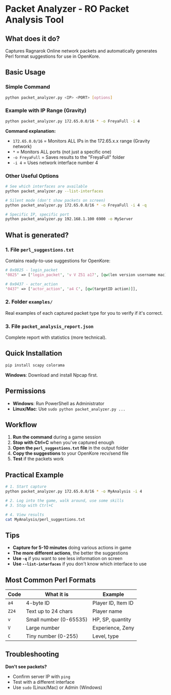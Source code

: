 # Packet Analyzer - RO Packet Analysis Tool

## What does it do?
Captures Ragnarok Online network packets and automatically generates Perl format suggestions for use in OpenKore.

## Basic Usage

### Simple Command
```bash
python packet_analyzer.py <IP> <PORT> [options]
```

### Example with IP Range (Gravity)
```bash
python packet_analyzer.py 172.65.0.0/16 * -o FreyaFull -i 4
```

**Command explanation:**
- `172.65.0.0/16` = Monitors ALL IPs in the 172.65.x.x range (Gravity network)
- `*` = Monitors ALL ports (not just a specific one)
- `-o FreyaFull` = Saves results to the "FreyaFull" folder
- `-i 4` = Uses network interface number 4

### Other Useful Options
```bash
# See which interfaces are available
python packet_analyzer.py --list-interfaces

# Silent mode (don't show packets on screen)
python packet_analyzer.py 172.65.0.0/16 * -o FreyaFull -i 4 -q

# Specific IP, specific port
python packet_analyzer.py 192.168.1.100 6900 -o MyServer
```

## What is generated?

### 1. File `perl_suggestions.txt`
Contains ready-to-use suggestions for OpenKore:
```perl
# 0x0825 - login_packet  
'0825' => ['login_packet', 'v V Z51 a17', [qw(len version username mac)]],

# 0x0437 - actor_action
'0437' => ['actor_action', 'a4 C', [qw(targetID action)]],
```

### 2. Folder `examples/`
Real examples of each captured packet type for you to verify if it's correct.

### 3. File `packet_analysis_report.json`
Complete report with statistics (more technical).

## Quick Installation

```bash
pip install scapy colorama
```

**Windows**: Download and install Npcap first.

## Permissions

- **Windows**: Run PowerShell as Administrator
- **Linux/Mac**: Use `sudo python packet_analyzer.py ...`

## Workflow

1. **Run the command** during a game session
2. **Stop with Ctrl+C** when you've captured enough
3. **Open the `perl_suggestions.txt` file** in the output folder
4. **Copy the suggestions** to your OpenKore recv/send file
5. **Test** if the packets work

## Practical Example

```bash
# 1. Start capture
python packet_analyzer.py 172.65.0.0/16 * -o MyAnalysis -i 4

# 2. Log into the game, walk around, use some skills
# 3. Stop with Ctrl+C

# 4. View results
cat MyAnalysis/perl_suggestions.txt
```

## Tips

- **Capture for 5-10 minutes** doing various actions in game
- **The more different actions**, the better the suggestions
- **Use `-q`** if you want to see less information on screen
- **Use `--list-interfaces`** if you don't know which interface to use

## Most Common Perl Formats

| Code | What it is | Example |
|---------|---------|---------|
| `a4` | 4-byte ID | Player ID, Item ID |
| `Z24` | Text up to 24 chars | Player name |
| `v` | Small number (0-65535) | HP, SP, quantity |
| `V` | Large number | Experience, Zeny |
| `C` | Tiny number (0-255) | Level, type |

## Troubleshooting

**Don't see packets?**
- Confirm server IP with `ping`
- Test with a different interface
- Use `sudo` (Linux/Mac) or Admin (Windows)